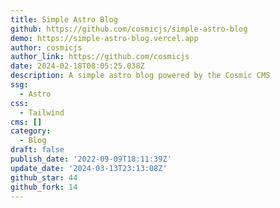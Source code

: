```yaml
---
title: Simple Astro Blog
github: https://github.com/cosmicjs/simple-astro-blog
demo: https://simple-astro-blog.vercel.app
author: cosmicjs
author_link: https://github.com/cosmicjs
date: 2024-02-18T08:05:25.038Z
description: A simple astro blog powered by the Cosmic CMS
ssg:
  - Astro
css:
  - Tailwind
cms: []
category:
  - Blog
draft: false
publish_date: '2022-09-09T18:11:39Z'
update_date: '2024-03-13T23:13:08Z'
github_star: 44
github_fork: 14
---
```


